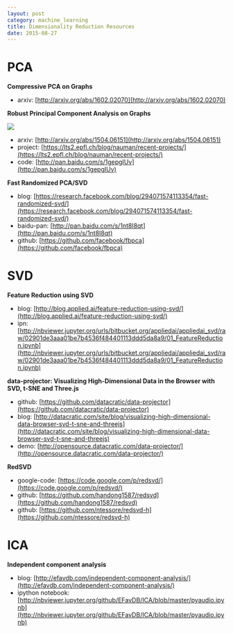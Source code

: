 ```yaml
---
layout: post
category: machine_learning
title: Dimensionality Reduction Resources
date: 2015-08-27
---
```


# PCA

**Compressive PCA on Graphs**

- arxiv: [http://arxiv.org/abs/1602.02070](http://arxiv.org/abs/1602.02070)

**Robust Principal Component Analysis on Graphs**

![](https://lts2.epfl.ch/blog/nauman/wp-content/uploads/sites/12/2015/01/Slide11.jpg)

- arxiv: [http://arxiv.org/abs/1504.06151](http://arxiv.org/abs/1504.06151)
- project: [https://lts2.epfl.ch/blog/nauman/recent-projects/](https://lts2.epfl.ch/blog/nauman/recent-projects/)
- code: [http://pan.baidu.com/s/1gepgIUv](http://pan.baidu.com/s/1gepgIUv)

**Fast Randomized PCA/SVD**

- blog: [https://research.facebook.com/blog/294071574113354/fast-randomized-svd/](https://research.facebook.com/blog/294071574113354/fast-randomized-svd/)
- baidu-pan: [http://pan.baidu.com/s/1nt8I8qt](http://pan.baidu.com/s/1nt8I8qt)
- github: [https://github.com/facebook/fbpca](https://github.com/facebook/fbpca)

# SVD

**Feature Reduction using SVD**

- blog: [http://blog.applied.ai/feature-reduction-using-svd/](http://blog.applied.ai/feature-reduction-using-svd/)
- ipn: [http://nbviewer.jupyter.org/urls/bitbucket.org/appliedai/appliedai_svd/raw/02901de3aaa01be7b4536f484401113ddd5da8a9/01_FeatureReduction.ipynb](http://nbviewer.jupyter.org/urls/bitbucket.org/appliedai/appliedai_svd/raw/02901de3aaa01be7b4536f484401113ddd5da8a9/01_FeatureReduction.ipynb)

**data-projector: Visualizing High-Dimensional Data in the Browser with SVD, t-SNE and Three.js**

- github: [https://github.com/datacratic/data-projector](https://github.com/datacratic/data-projector)
- blog: [http://datacratic.com/site/blog/visualizing-high-dimensional-data-browser-svd-t-sne-and-threejs](http://datacratic.com/site/blog/visualizing-high-dimensional-data-browser-svd-t-sne-and-threejs)
- demo: [http://opensource.datacratic.com/data-projector/](http://opensource.datacratic.com/data-projector/)

**RedSVD**

- google-code: [https://code.google.com/p/redsvd/](https://code.google.com/p/redsvd/)
- github: [https://github.com/handong1587/redsvd](https://github.com/handong1587/redsvd)
- github: [https://github.com/ntessore/redsvd-h](https://github.com/ntessore/redsvd-h)

# ICA

**Independent component analysis**

- blog: [http://efavdb.com/independent-component-analysis/](http://efavdb.com/independent-component-analysis/)
- ipython notebook: [http://nbviewer.jupyter.org/github/EFavDB/ICA/blob/master/pyaudio.ipynb](http://nbviewer.jupyter.org/github/EFavDB/ICA/blob/master/pyaudio.ipynb)